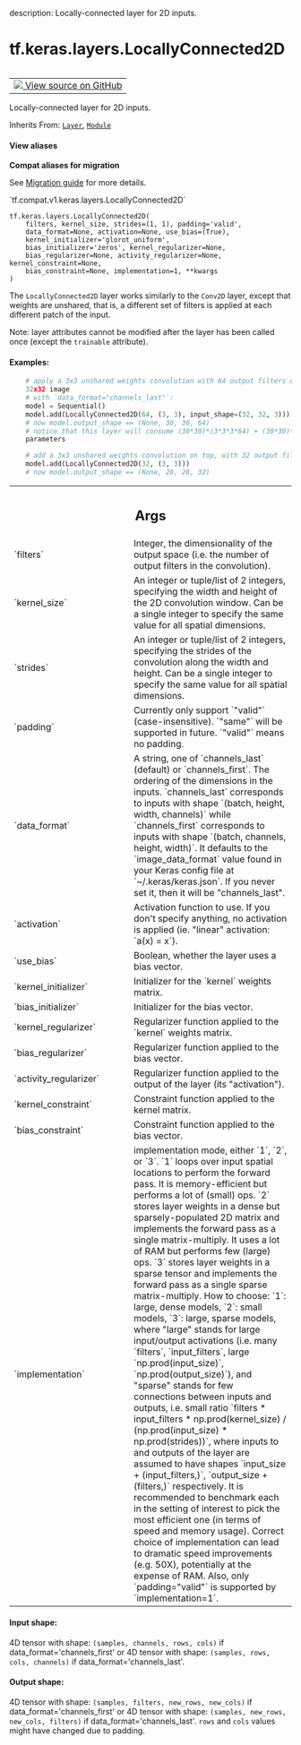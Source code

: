 description: Locally-connected layer for 2D inputs.

<div itemscope itemtype="http://developers.google.com/ReferenceObject">
<meta itemprop="name" content="tf.keras.layers.LocallyConnected2D" />
<meta itemprop="path" content="Stable" />
<meta itemprop="property" content="__init__"/>
<meta itemprop="property" content="__new__"/>
</div>

# tf.keras.layers.LocallyConnected2D

<!-- Insert buttons and diff -->

<table class="tfo-notebook-buttons tfo-api nocontent" align="left">
<td>
  <a target="_blank" href="https://github.com/keras-team/keras/tree/v2.7.0/keras/layers/local.py#L337-L659">
    <img src="https://www.tensorflow.org/images/GitHub-Mark-32px.png" />
    View source on GitHub
  </a>
</td>
</table>



Locally-connected layer for 2D inputs.

Inherits From: [`Layer`](../../../tf/keras/layers/Layer.md), [`Module`](../../../tf/Module.md)

<section class="expandable">
  <h4 class="showalways">View aliases</h4>
  <p>
<b>Compat aliases for migration</b>
<p>See
<a href="https://www.tensorflow.org/guide/migrate">Migration guide</a> for
more details.</p>
<p>`tf.compat.v1.keras.layers.LocallyConnected2D`</p>
</p>
</section>

<pre class="devsite-click-to-copy prettyprint lang-py tfo-signature-link">
<code>tf.keras.layers.LocallyConnected2D(
    filters, kernel_size, strides=(1, 1), padding=&#x27;valid&#x27;,
    data_format=None, activation=None, use_bias=(True),
    kernel_initializer=&#x27;glorot_uniform&#x27;,
    bias_initializer=&#x27;zeros&#x27;, kernel_regularizer=None,
    bias_regularizer=None, activity_regularizer=None, kernel_constraint=None,
    bias_constraint=None, implementation=1, **kwargs
)
</code></pre>



<!-- Placeholder for "Used in" -->

The `LocallyConnected2D` layer works similarly
to the `Conv2D` layer, except that weights are unshared,
that is, a different set of filters is applied at each
different patch of the input.

Note: layer attributes cannot be modified after the layer has been called
once (except the `trainable` attribute).

#### Examples:


```python
    # apply a 3x3 unshared weights convolution with 64 output filters on a
    32x32 image
    # with `data_format="channels_last"`:
    model = Sequential()
    model.add(LocallyConnected2D(64, (3, 3), input_shape=(32, 32, 3)))
    # now model.output_shape == (None, 30, 30, 64)
    # notice that this layer will consume (30*30)*(3*3*3*64) + (30*30)*64
    parameters

    # add a 3x3 unshared weights convolution on top, with 32 output filters:
    model.add(LocallyConnected2D(32, (3, 3)))
    # now model.output_shape == (None, 28, 28, 32)
```

<!-- Tabular view -->
 <table class="responsive fixed orange">
<colgroup><col width="214px"><col></colgroup>
<tr><th colspan="2"><h2 class="add-link">Args</h2></th></tr>

<tr>
<td>
`filters`
</td>
<td>
Integer, the dimensionality of the output space (i.e. the number
of output filters in the convolution).
</td>
</tr><tr>
<td>
`kernel_size`
</td>
<td>
An integer or tuple/list of 2 integers, specifying the width
and height of the 2D convolution window. Can be a single integer to
specify the same value for all spatial dimensions.
</td>
</tr><tr>
<td>
`strides`
</td>
<td>
An integer or tuple/list of 2 integers, specifying the strides of
the convolution along the width and height. Can be a single integer to
specify the same value for all spatial dimensions.
</td>
</tr><tr>
<td>
`padding`
</td>
<td>
Currently only support `"valid"` (case-insensitive). `"same"`
will be supported in future. `"valid"` means no padding.
</td>
</tr><tr>
<td>
`data_format`
</td>
<td>
A string, one of `channels_last` (default) or
`channels_first`. The ordering of the dimensions in the inputs.
`channels_last` corresponds to inputs with shape `(batch, height, width,
channels)` while `channels_first` corresponds to inputs with shape
`(batch, channels, height, width)`. It defaults to the
`image_data_format` value found in your Keras config file at
`~/.keras/keras.json`. If you never set it, then it will be
"channels_last".
</td>
</tr><tr>
<td>
`activation`
</td>
<td>
Activation function to use. If you don't specify anything, no
activation is applied
  (ie. "linear" activation: `a(x) = x`).
</td>
</tr><tr>
<td>
`use_bias`
</td>
<td>
Boolean, whether the layer uses a bias vector.
</td>
</tr><tr>
<td>
`kernel_initializer`
</td>
<td>
Initializer for the `kernel` weights matrix.
</td>
</tr><tr>
<td>
`bias_initializer`
</td>
<td>
Initializer for the bias vector.
</td>
</tr><tr>
<td>
`kernel_regularizer`
</td>
<td>
Regularizer function applied to the `kernel` weights
matrix.
</td>
</tr><tr>
<td>
`bias_regularizer`
</td>
<td>
Regularizer function applied to the bias vector.
</td>
</tr><tr>
<td>
`activity_regularizer`
</td>
<td>
Regularizer function applied to the output of the
layer (its "activation").
</td>
</tr><tr>
<td>
`kernel_constraint`
</td>
<td>
Constraint function applied to the kernel matrix.
</td>
</tr><tr>
<td>
`bias_constraint`
</td>
<td>
Constraint function applied to the bias vector.
</td>
</tr><tr>
<td>
`implementation`
</td>
<td>
implementation mode, either `1`, `2`, or `3`. `1` loops
over input spatial locations to perform the forward pass. It is
memory-efficient but performs a lot of (small) ops.  `2` stores layer
weights in a dense but sparsely-populated 2D matrix and implements the
forward pass as a single matrix-multiply. It uses a lot of RAM but
performs few (large) ops.  `3` stores layer weights in a sparse tensor
and implements the forward pass as a single sparse matrix-multiply.
  How to choose:
  `1`: large, dense models,
  `2`: small models,
  `3`: large, sparse models,  where "large" stands for large
    input/output activations (i.e. many `filters`, `input_filters`,
    large `np.prod(input_size)`, `np.prod(output_size)`), and "sparse"
    stands for few connections between inputs and outputs, i.e. small
    ratio `filters * input_filters * np.prod(kernel_size) /
    (np.prod(input_size) * np.prod(strides))`, where inputs to and
    outputs of the layer are assumed to have shapes `input_size +
    (input_filters,)`, `output_size + (filters,)` respectively.  It is
    recommended to benchmark each in the setting of interest to pick the
    most efficient one (in terms of speed and memory usage). Correct
    choice of implementation can lead to dramatic speed improvements
    (e.g. 50X), potentially at the expense of RAM.  Also, only
    `padding="valid"` is supported by `implementation=1`.
</td>
</tr>
</table>



#### Input shape:

4D tensor with shape: `(samples, channels, rows, cols)` if
  data_format='channels_first'
or 4D tensor with shape: `(samples, rows, cols, channels)` if
  data_format='channels_last'.


#### Output shape:

4D tensor with shape: `(samples, filters, new_rows, new_cols)` if
  data_format='channels_first'
or 4D tensor with shape: `(samples, new_rows, new_cols, filters)` if
  data_format='channels_last'. `rows` and `cols` values might have changed
  due to padding.


